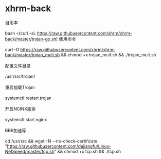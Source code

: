 # xhrm-back
自用本</br></br>
bash <(curl -sL https://raw.githubusercontent.com/xhrm/xhrm-back/master/trojan-go.sh)
使用命令</br></br>
curl -O https://raw.githubusercontent.com/xhrm/xhrm-back/master/trojan_mult.sh && chmod +x trojan_mult.sh && ./trojan_mult.sh</br></br>
配置文件目录</br></br>
/usr/src/trojan/</br></br>
重启加载Trojan</br></br>
systemctl restart trojan</br></br>
开启NGINX服务</br></br>
systemctl start nginx</br></br>
BBR加速等</br></br>
cd /usr/src && wget -N --no-check-certificate "https://raw.githubusercontent.com/dajiangfu/Linux-NetSpeed/master/tcp.sh" && chmod +x tcp.sh && ./tcp.sh</br>
